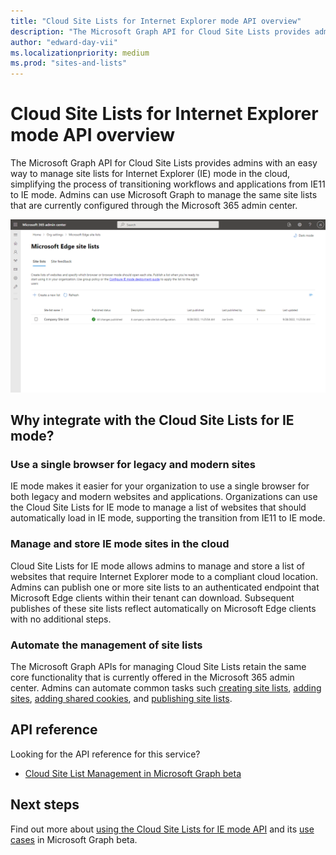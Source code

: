 ```yaml
---
title: "Cloud Site Lists for Internet Explorer mode API overview"
description: "The Microsoft Graph API for Cloud Site Lists provides admins with an easy way to manage site lists for Internet Explorer (IE) mode in the cloud, simplifying the process of transitioning workflows and applications from IE11 to IE mode."
author: "edward-day-vii"
ms.localizationpriority: medium
ms.prod: "sites-and-lists"
---
```


# Cloud Site Lists for Internet Explorer mode API overview

The Microsoft Graph API for Cloud Site Lists provides admins with an easy way to manage site lists for Internet Explorer (IE) mode in the cloud, simplifying the process of transitioning workflows and applications from IE11 to IE mode. Admins can use Microsoft Graph to manage the same site lists that are currently configured through the Microsoft 365 admin center.

![Screenshot of the of Microsoft Edge site lists page in the Microsoft 365 admin center.](./images/edge-site-lists.png)

## Why integrate with the Cloud Site Lists for IE mode?

### Use a single browser for legacy and modern sites

IE mode makes it easier for your organization to use a single browser for both legacy and modern websites and applications. Organizations can use the Cloud Site Lists for IE mode to manage a list of websites that should automatically load in IE mode, supporting the transition from IE11 to IE mode.

### Manage and store IE mode sites in the cloud

Cloud Site Lists for IE mode allows admins to manage and store a list of websites that require Internet Explorer mode to a compliant cloud location. Admins can publish one or more site lists to an authenticated endpoint that Microsoft Edge clients within their tenant can download. Subsequent publishes of these site lists reflect automatically on Microsoft Edge clients with no additional steps.

### Automate the management of site lists

The Microsoft Graph APIs for managing Cloud Site Lists retain the same core functionality that is currently offered in the Microsoft 365 admin center. Admins can automate common tasks such [creating site lists](/api-reference/beta/api/internetexplorermode-post-sitelists.md), [adding sites](/api-reference/beta/api/browsersitelist-post-sites.md), [adding shared cookies](/api-reference/beta/api/browsersitelist-post-sharedcookies.md), and [publishing site lists](/api-reference/beta/api/browsersitelist-publish.md).

## API reference

Looking for the API reference for this service?

- [Cloud Site List Management in Microsoft Graph beta](/api-reference/beta/resources/internetexplorermode.md)

## Next steps

Find out more about [using the Cloud Site Lists for IE mode API](/graph/api/resources/cloud-ie-mode-site-lists-api-overview) and its [use cases](/graph/api/resources/cloud-ie-mode-site-lists-api-overview#common-use-cases) in Microsoft Graph beta.
